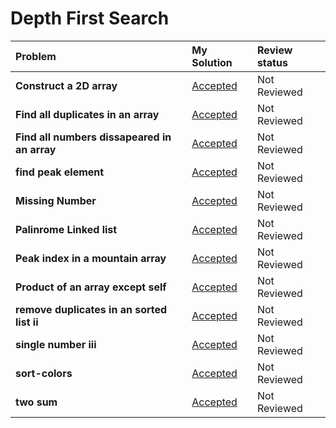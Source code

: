 # Depth First Search
| Problem | My Solution | Review status |
| :-- | :-- | :-- |
| **Construct a 2D array** | [Accepted](solutions/202.%20Happy%20Number.md) | Not Reviewed |
| **Find all duplicates in an array** | [Accepted](solutions/202.%20Happy%20Number.md) | Not Reviewed |
| **Find all numbers dissapeared in an array** | [Accepted](solutions/202.%20Happy%20Number.md) | Not Reviewed |
| **find peak element** | [Accepted](solutions/202.%20Happy%20Number.md) | Not Reviewed |
| **Missing Number** | [Accepted](solutions/202.%20Happy%20Number.md) | Not Reviewed |
| **Palinrome Linked list** | [Accepted](solutions/202.%20Happy%20Number.md) | Not Reviewed |
| **Peak index in a mountain array** | [Accepted](solutions/202.%20Happy%20Number.md) | Not Reviewed |
| **Product of an array except self** | [Accepted](solutions/202.%20Happy%20Number.md) | Not Reviewed |
| **remove duplicates in an sorted list ii** | [Accepted](solutions/202.%20Happy%20Number.md) | Not Reviewed |
| **single number iii** | [Accepted](solutions/202.%20Happy%20Number.md) | Not Reviewed |
| **sort-colors** | [Accepted](solutions/202.%20Happy%20Number.md) | Not Reviewed |
| **two sum** | [Accepted](solutions/202.%20Happy%20Number.md) | Not Reviewed |



